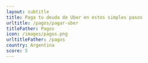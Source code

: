 ```yaml
---
layout: subtitle
title: Paga tu deuda de Uber en estos simples pasos
urltitle: /pagos/pagar-uber
titleFather: Pagos
icon: /images/pagos.png
urltitleFather: /pagos
country: Argentina
score: 5
---
```

